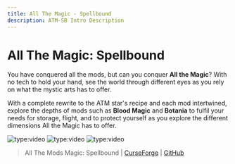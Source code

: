 ```yaml
---
title: All The Magic - Spellbound
description: ATM-SB Intro Description
---  
```


# All The Magic: Spellbound

You have conquered all the mods, but can you conquer **All the Magic**? With no tech to hold your hand, see the world through different eyes as you rely on what the mystic arts has to offer. 

With a complete rewrite to the ATM star's recipe and each mod intertwined, explore the depths of mods such as **Blood Magic** and **Botania** to fulfil your needs for storage, flight, and to protect yourself as you explore the different dimensions All the Magic has to offer.

![type:video](https://youtube.com/embed/XXcxRtfizII)
![type:video](https://youtube.com/embed/usHOp-dNekY)
![type:video](https://youtube.com/embed/WZrx3MP44-g)

> All The Mods Magic: Spellbound | [CurseForge](https://legacy.curseforge.com/minecraft/modpacks/all-the-magic-spellbound) | [GitHub](https://github.com/AllTheMods/Spellbound)
